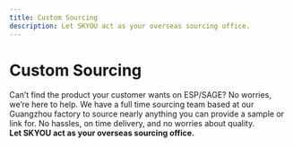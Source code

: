 ```yaml
---
title: Custom Sourcing
description: Let SKYOU act as your overseas sourcing office.
---
```


<columns mode="slim" number="1" number-m="1" number-s="1" id="custom-sourcing__description">

# Custom Sourcing

Can’t find the product your customer wants on ESP/SAGE? No worries, we’re here to help. We have a full time sourcing team based at our Guangzhou factory to source nearly anything you can provide a sample or link for. No hassles, on time delivery, and no worries about quality.  
**Let SKYOU act as your overseas sourcing office.** 

</columns>

<columns mode="slim" number="1" number-m="1" number-s="1" id="custom-sourcing__form">

<custom-sourcing-form />

</columns>